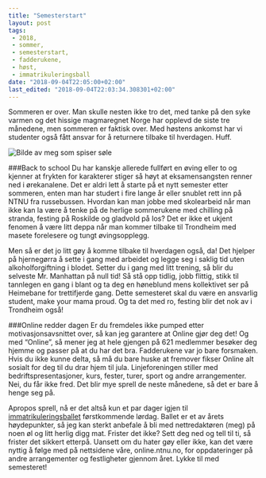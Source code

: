 ```yaml
---
title: "Semesterstart"
layout: post
tags: 
 - 2018,
 - sommer,
 - semesterstart,
 - fadderukene,
 - høst,
 - immatrikuleringsball
date: "2018-09-04T22:05:00+02:00"
last_edited: "2018-09-04T22:03:34.308301+02:00"
---
```

Sommeren er over. Man skulle nesten ikke tro det, med tanke på den syke varmen og det hissige magmaregnet Norge har opplevd de siste tre månedene, men sommeren er faktisk over. Med høstens ankomst har vi studenter også fått ansvar for å returnere tilbake til hverdagen. Huff.

![Bilde av meg som spiser søle](https://online.ntnu.no/media/images/responsive/b92456aa-6fe1-41e7-afbb-3354f0cfae0a.png)

###Back to school
Du har kanskje allerede fullført en øving eller to og kjenner at frykten for karakterer stiger så høyt at eksamensangsten renner ned i ørekanalene. Det er aldri lett å starte på et nytt semester etter sommeren, enten man har studert i fire lange år eller snublet rett inn på NTNU fra russebussen. Hvordan kan man jobbe med skolearbeid når man ikke kan la være å tenke på de herlige sommerukene med chilling på stranda, festing på Roskilde og gladvold på Ios? Det er ikke et ukjent fenomen å være litt deppa når man kommer tilbake til Trondheim med masete forelesere og tungt øvingsopplegg.

Men så er det jo litt gøy å komme tilbake til hverdagen også, da! Det hjelper på hjernegørra å sette i gang med arbeidet og legge seg i saklig tid uten alkoholforgiftning i blodet. Setter du i gang med litt trening, så blir du selveste Mr. Manhattan på null tid! Så stå opp tidlig, jobb flittig, stikk til tannlegen en gang i blant og ta deg en høneblund mens kollektivet ser på Heimebane for trettifjerde gang. Dette semesteret skal du være en ansvarlig student, make your mama proud. Og ta det med ro, festing blir det nok av i Trondheim også!

###Online redder dagen
Er du fremdeles ikke pumped etter motivasjonsavsnittet over, så kan jeg garantere at Online gjør deg det! Og med “Online”, så mener jeg at hele gjengen på 621 medlemmer besøker deg hjemme og passer på at du har det bra. Fadderukene var jo bare forsmaken. Hvis du ikke kunne delta, så må du bare huske at fremover fikser Online alt sosialt for deg til du drar hjem til jula. Linjeforeningen stiller med bedriftspresentasjoner, kurs, fester, turer, sport og andre arrangementer. Nei, du får ikke fred. Det blir mye sprell de neste månedene, så det er bare å henge seg på.

Apropos sprell, nå er det altså kun et par dager igjen til [immatrikuleringsballet](https://online.ntnu.no/events/553/immatrikuleringsball-2018/) førstkommende lørdag. Ballet er et av årets høydepunkter, så jeg kan sterkt anbefale å bli med nettredaktøren (meg) på noen øl og litt herlig digg mat. Frister det ikke? Sett deg ned og tell til ti, så frister det sikkert etterpå. Uansett om du hater gøy eller ikke, kan det være nyttig å følge med på nettsidene våre, online.ntnu.no, for oppdateringer på andre arrangementer og festligheter gjennom året. Lykke til med semesteret!